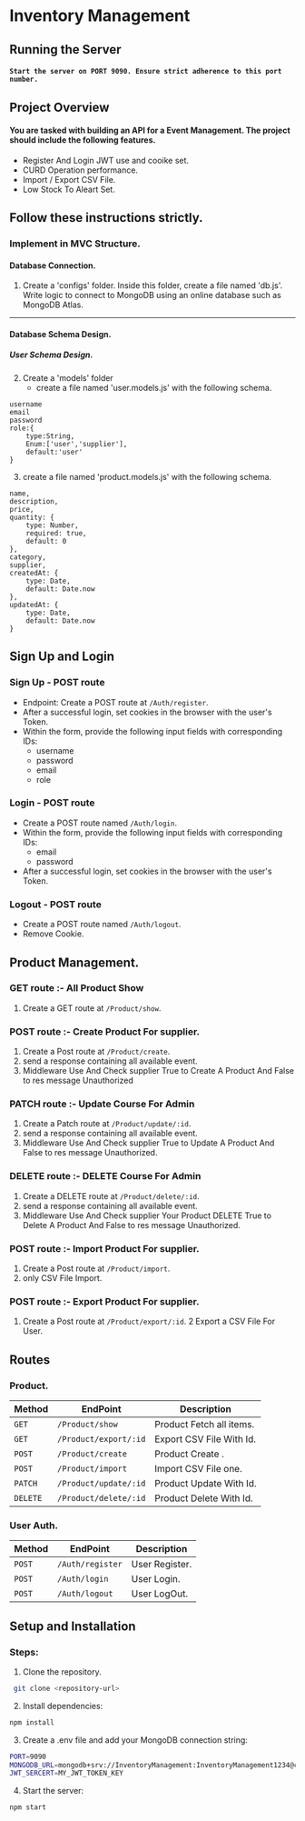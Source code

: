 # Inventory Management

## Running the Server

#### ``` Start the server on PORT 9090. Ensure strict adherence to this port number. ```


## Project Overview
 
#### You are tasked with building an API for a Event Management. The project should include the following features.
- Register And Login JWT use and cooike set.
- CURD Operation performance.
- Import / Export CSV File.
- Low Stock To Aleart Set.


## Follow these instructions strictly.

### Implement in MVC Structure.
#### Database Connection.
1.  Create a 'configs' folder. Inside this folder, create a file named 'db.js'. Write logic to connect to MongoDB using an online database such as MongoDB Atlas.

<hr/>

#### Database Schema Design.

##### User Schema Design.
 
2. Create a 'models' folder
    - create a file named 'user.models.js' with the following schema.

```
username
email
password
role:{
    type:String,
    Enum:['user','supplier'],
    default:'user'
}
```
3. create a file named 'product.models.js' with the following schema.

```
name,
description, 
price,
quantity: {
    type: Number,
    required: true,
    default: 0
},
category,
supplier,
createdAt: {
    type: Date,
    default: Date.now
},
updatedAt: {
    type: Date,
    default: Date.now
}
```

## Sign Up and Login
### Sign Up - POST route
- Endpoint: Create a POST route at ```/Auth/register```.
- After a successful login, set cookies in the browser with the user's Token.
- Within the form, provide the following input fields with corresponding IDs:
    - username
    - password
    - email
    - role

### Login - POST route
- Create a POST route named ```/Auth/login```.
- Within the form, provide the following input fields with corresponding IDs:
    - email
    - password
- After a successful login, set cookies in the browser with the user's Token.

### Logout - POST route
- Create a POST route named ```/Auth/logout```.
- Remove Cookie.


## Product Management.

### GET route :- All Product Show
1. Create a GET route at ```/Product/show```.

### POST route :- Create Product For supplier.
1. Create a Post route at ```/Product/create```.
2. send a response containing all available event.
3. Middleware Use And Check supplier True to Create A Product And False to res message Unauthorized

### PATCH route :- Update Course For Admin
1. Create a Patch route at ```/Product/update/:id```.
2. send a response containing all available event.
3. Middleware Use And Check supplier True to Update A Product And False to res message Unauthorized.

### DELETE route :- DELETE Course For Admin
1. Create a DELETE route at ```/Product/delete/:id```.
2. send a response containing all available event.
3. Middleware Use And Check supplier Your Product DELETE True to Delete A Product And False to res message Unauthorized.

### POST route :- Import Product For supplier.
1. Create a Post route at ```/Product/import```.
2. only CSV File Import.

### POST route :- Export Product For supplier.
1. Create a Post route at ```/Product/export/:id```.
2 Export a CSV File For User.


## Routes

### Product.

| Method   | EndPoint | Description |
|----------|----------|----------|
| ```GET```    | ```/Product/show```   | Product Fetch all items.   |
| ```GET```    | ```/Product/export/:id```   | Export CSV File With Id.   |
| ```POST```    | ```/Product/create```   | Product Create .   |
| ```POST```    | ```/Product/import```   | Import CSV File one.   |
| ```PATCH```    | ```/Product/update/:id```   | Product Update With Id.   |
| ```DELETE```    | ```/Product/delete/:id```   | Product Delete With Id.   |

### User Auth.

| Method   | EndPoint | Description |
|----------|----------|----------|
| ```POST```    | ```/Auth/register```   | User Register.   |
| ```POST```    | ```/Auth/login```   | User Login.   |
| ```POST```    | ```/Auth/logout```   | User LogOut.   |

## Setup and Installation

### Steps:
1. Clone the repository.
```bash
 git clone <repository-url>
```
2. Install dependencies:

``` bash
npm install
```
3. Create a .env file and add your MongoDB connection string:
``` bash
PORT=9090
MONGODB_URL=mongodb+srv://InventoryManagement:InventoryManagement1234@cluster0.dgwjmgh.mongodb.net/?retryWrites=true&w=majority&appName=Cluster0
JWT_SERCERT=MY_JWT_TOKEN_KEY
```

4. Start the server:
``` bash
npm start
```